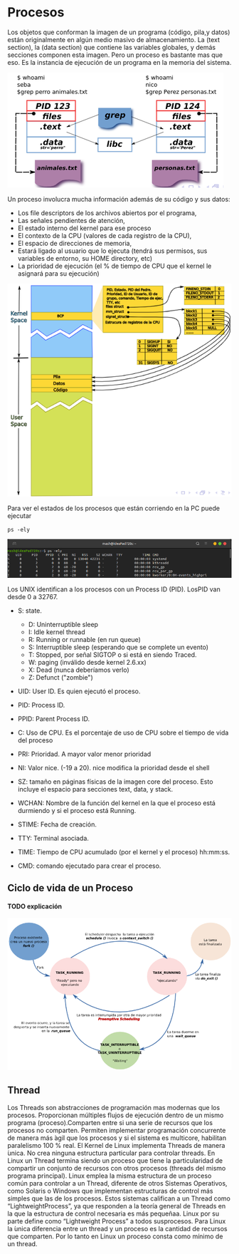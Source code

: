 # Procesos
Los objetos que conforman la imagen de un programa (código, pila,y datos) están originalmente en algún medio masivo de almacenamiento.
La (text section), la (data section) que contiene las variables globales, y demás secciones componen esta imagen. 
Pero un proceso es bastante mas que eso. Es la instancia de ejecución de un programa en la memoria del sistema.

![2 Procesos](https://github.com/nmahnic/Sistemas-Operativos-2022/blob/master/apuntes/img/procesos1.png)

Un proceso involucra mucha información además de su código y sus datos:
- Los file descriptors de los archivos abiertos por el programa,
- Las señales pendientes de atención,
- El estado interno del kernel para ese proceso
- El contexto de la CPU (valores de cada registro de la CPU),
- El espacio de direcciones de memoria,
- Estará ligado al usuario que lo ejecuta (tendrá sus permisos, sus variables de entorno, su HOME directory, etc)
- La prioridad de ejecución (el % de tiempo de CPU que el kernel le asignará para su ejecución)

![Espacio de memoria de un proceso](https://github.com/nmahnic/Sistemas-Operativos-2022/blob/master/apuntes/img/procesos2.png)

Para ver el estados de los procesos que están corriendo en la PC puede ejecutar
```
ps -ely
```
![Procesos ](https://github.com/nmahnic/Sistemas-Operativos-2022/blob/master/apuntes/img/procesos3.png)

Los UNIX identifican a los procesos con un Process ID (PID). LosPID van desde 0 a 32767.
- S: state. 
  - D: Uninterruptible sleep
  - I: Idle kernel thread
  - R: Running or runnable (en run queue) 
  - S: Interruptible sleep (esperando que   se complete un evento) 
  - T: Stopped, por señal SIGTOP o si está en siendo Traced.
  - W: paging (inválido desde kernel 2.6.xx) 
  - X: Dead (nunca deberíamos verlo) 
  - Z: Defunct ("zombie") 

- UID: User ID. Es quien ejecutó el proceso. 
- PID: Process ID. 
- PPID: Parent Process ID.
- C: Uso de CPU. Es el porcentaje de uso de CPU sobre el tiempo de vida del proceso
- PRI: Prioridad. A mayor valor menor prioridad
- NI: Valor nice. (-19 a 20). nice modifica la prioridad desde el shell
- SZ: tamaño en páginas físicas de la imagen core del proceso. Esto incluye el espacio para secciones text, data, y stack.
- WCHAN: Nombre de la función del kernel en la que el proceso está durmiendo y si el proceso está Running.
- STIME: Fecha de creación.
- TTY: Terminal asociada.
- TIME: Tiempo de CPU acumulado (por el kernel y el proceso) hh:mm:ss.
- CMD: comando ejecutado para crear el proceso.

## Ciclo de vida de un Proceso 
#### TODO explicación
![Procesos ](https://github.com/nmahnic/Sistemas-Operativos-2022/blob/master/apuntes/img/procesos4.png)


## Thread
Los Threads son abstracciones de programación mas modernas que los procesos. Proporcionan múltiples flujos de ejecución dentro de un mismo programa (proceso).Comparten entre si una serie de recursos que los procesos no comparten. Permiten implementar programación concurrente de manera más ́agil que los procesos y si el sistema es multicore, habilitan paralelismo 100 % real. El Kernel de Linux implementa Threads de manera ́unica. No crea ninguna estructura particular para controlar threads. En Linux un Thread termina siendo un proceso que tiene la particularidad de compartir un conjunto de recursos con otros procesos (threads del mismo programa principal).
Linux emplea la misma estructura de un proceso común para controlar a un Thread, diferente de otros Sistemas Operativos, como Solaris o Windows que implementan estructuras de control más simples que las de los procesos. Estos  sistemas  califican  a  un  Thread  como  “LightweightProcess”, ya que responden a la teoría general de Threads en la que la estructura de control necesaria es más pequeñaa.
Linux por su parte define como “Lightweight Process” a todos susprocesos. Para Linux la ́unica diferencia entre un thread y un proceso es la cantidad de recursos que comparten. Por lo tanto en Linux un proceso consta como mínimo de un thread.